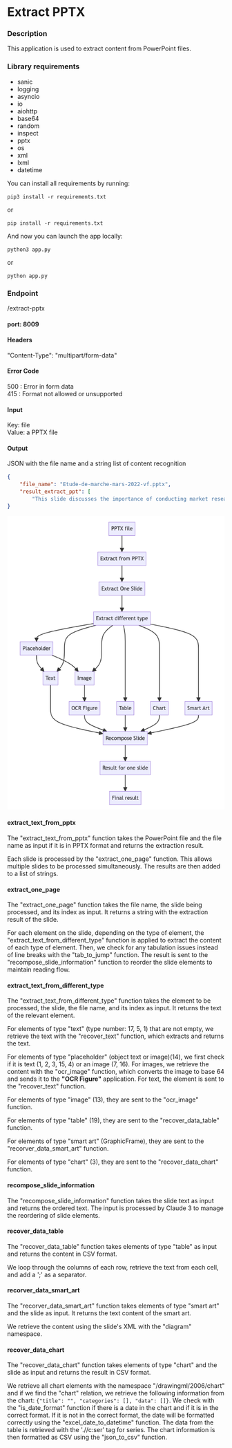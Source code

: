# Extract PPTX

### Description

This application is used to extract content from PowerPoint files.

### Library requirements

* sanic
* logging
* asyncio
* io
* aiohttp
* base64
* random
* inspect
* pptx
* os
* xml
* lxml
* datetime

You can install all requirements by running:

```agsl
pip3 install -r requirements.txt
```

or

```agsl
pip install -r requirements.txt
```

And now you can launch the app locally:

```agsl
python3 app.py
```

or

```agsl
python app.py
```

### Endpoint

/extract-pptx

#### port: 8009

#### Headers

"Content-Type": "multipart/form-data"

#### Error Code

500 : Error in form data  
415 : Format not allowed or unsupported

#### Input

Key: file  
Value: a PPTX file

#### Output

JSON with the file name and a string list of content recognition

```json
{
    "file_name": "Etude-de-marche-mars-2022-vf.pptx",
    "result_extract_ppt": [
        "This slide discusses the importance of conducting market research to gather information about the market environment, customers, and competitors in order to determine the market trends, target customer segments, sales approach, and projected revenue.\n\nThe slide outlines three key areas to research:\n1. The market environment - This involves understanding the overall state","This slide outlines the key elements that make up the environment in which a product or service operates. The slide lists several different types of stakeholders or \"intervenants\" that are involved in this environment:\n\n\"Offre\" (Supply) - This refers to the producers or suppliers of the product or service.\n\"Demande\" (Demand) - This refers to the consumers or customers who are the end users of the product or service.\n\"Distributeurs\" (Distributors) - These are the intermediaries who help get the product or service from the producers to the consumers.\n\"Pr"]
}
```
![alt text](<Graph/ExtractPPTX_graph.png>)

#### extract_text_from_pptx

The "extract_text_from_pptx" function takes the PowerPoint file and the file name as input if it is in PPTX format and returns the extraction result.

Each slide is processed by the "extract_one_page" function. This allows multiple slides to be processed simultaneously. The results are then added to a list of strings.

#### extract_one_page

The "extract_one_page" function takes the file name, the slide being processed, and its index as input. It returns a string with the extraction result of the slide.

For each element on the slide, depending on the type of element, the "extract_text_from_different_type" function is applied to extract the content of each type of element. Then, we check for any tabulation issues instead of line breaks with the "tab_to_jump" function. The result is sent to the "recompose_slide_information" function to reorder the slide elements to maintain reading flow.

#### extract_text_from_different_type

The "extract_text_from_different_type" function takes the element to be processed, the slide, the file name, and its index as input. It returns the text of the relevant element.

For elements of type "text" (type number: 17, 5, 1) that are not empty, we retrieve the text with the "recover_text" function, which extracts and returns the text.

For elements of type "placeholder" (object text or image)(14), we first check if it is text (1, 2, 3, 15, 4) or an image (7, 16). For images, we retrieve the content with the "ocr_image" function, which converts the image to base 64 and sends it to the **"OCR Figure"** application. For text, the element is sent to the "recover_text" function.

For elements of type "image" (13), they are sent to the "ocr_image" function.

For elements of type "table" (19), they are sent to the "recover_data_table" function.

For elements of type "smart art" (GraphicFrame), they are sent to the "recorver_data_smart_art" function.

For elements of type "chart" (3), they are sent to the "recover_data_chart" function.

#### recompose_slide_information

The "recompose_slide_information" function takes the slide text as input and returns the ordered text. The input is processed by Claude 3 to manage the reordering of slide elements.

#### recover_data_table

The "recover_data_table" function takes elements of type "table" as input and returns the content in CSV format.

We loop through the columns of each row, retrieve the text from each cell, and add a ';' as a separator.

#### recorver_data_smart_art

The "recorver_data_smart_art" function takes elements of type "smart art" and the slide as input. It returns the text content of the smart art.

We retrieve the content using the slide's XML with the "diagram" namespace.

#### recover_data_chart

The "recover_data_chart" function takes elements of type "chart" and the slide as input and returns the result in CSV format.

We retrieve all chart elements with the namespace "/drawingml/2006/chart" and if we find the "chart" relation, we retrieve the following information from the chart: ```{"title": "", "categories": [], "data": []}```. We check with the "is_date_format" function if there is a date in the chart and if it is in the correct format. If it is not in the correct format, the date will be formatted correctly using the "excel_date_to_datetime" function. The data from the table is retrieved with the './/c:ser' tag for series. The chart information is then formatted as CSV using the "json_to_csv" function.

